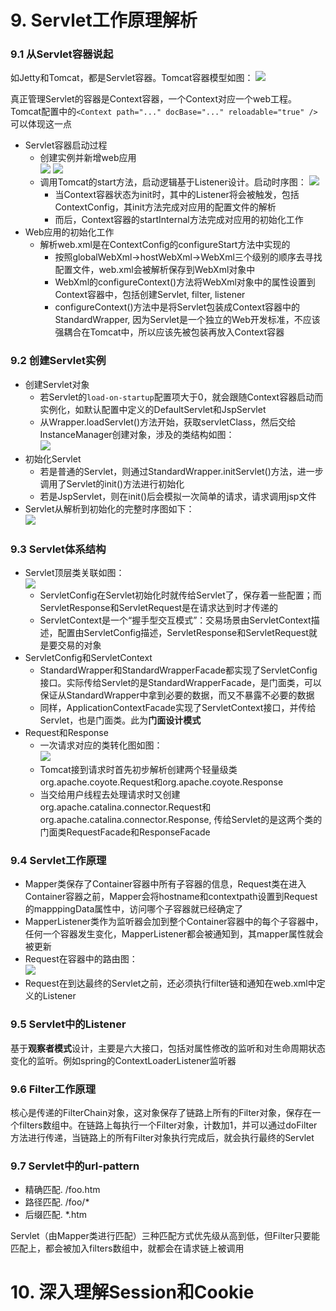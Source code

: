 # 9. Servlet工作原理解析

### 9.1 从Servlet容器说起

如Jetty和Tomcat，都是Servlet容器。Tomcat容器模型如图：
	![](https://github.com/limbo-note/books/blob/master/JAVA_WEB/9-1.jpg)

真正管理Servlet的容器是Context容器，一个Context对应一个web工程。Tomcat配置中的`<Context path="..." docBase="..." reloadable="true" />`可以体现这一点

- Servlet容器启动过程
	- 创建实例并新增web应用						
		![](https://github.com/limbo-note/books/blob/master/JAVA_WEB/9-2.jpg)
		![](https://github.com/limbo-note/books/blob/master/JAVA_WEB/9-3.jpg)
	- 调用Tomcat的start方法，启动逻辑基于Listener设计。启动时序图：
		![](https://github.com/limbo-note/books/blob/master/JAVA_WEB/9-4.jpg)
		- 当Context容器状态为init时，其中的Listener将会被触发，包括ContextConfig，其init方法完成对应用的配置文件的解析
		- 而后，Context容器的startInternal方法完成对应用的初始化工作
- Web应用的初始化工作	
	- 解析web.xml是在ContextConfig的configureStart方法中实现的
		- 按照globalWebXml->hostWebXml->WebXml三个级别的顺序去寻找配置文件，web.xml会被解析保存到WebXml对象中
		- WebXml的configureContext()方法将WebXml对象中的属性设置到Context容器中，包括创建Servlet, filter, listener
		- configureContext()方法中是将Servlet包装成Context容器中的StandardWrapper, 因为Servlet是一个独立的Web开发标准，不应该强耦合在Tomcat中，所以应该先被包装再放入Context容器

### 9.2 创建Servlet实例

- 创建Servlet对象
	- 若Servlet的`load-on-startup`配置项大于0，就会跟随Context容器启动而实例化，如默认配置中定义的DefaultServlet和JspServlet
	- 从Wrapper.loadServlet()方法开始，获取servletClass，然后交给InstanceManager创建对象，涉及的类结构如图：	
		![](https://github.com/limbo-note/books/blob/master/JAVA_WEB/9-5.jpg)
- 初始化Servlet
	- 若是普通的Servlet，则通过StandardWrapper.initServlet()方法，进一步调用了Servlet的init()方法进行初始化
	- 若是JspServlet，则在init()后会模拟一次简单的请求，请求调用jsp文件
- Servlet从解析到初始化的完整时序图如下：			
	![](https://github.com/limbo-note/books/blob/master/JAVA_WEB/9-6.jpg)

### 9.3 Servlet体系结构


- Servlet顶层类关联如图：				
	![](https://github.com/limbo-note/books/blob/master/JAVA_WEB/9-7.jpg)
	- ServletConfig在Servlet初始化时就传给Servlet了，保存着一些配置；而ServletResponse和ServletRequest是在请求达到时才传递的
	- ServletContext是一个“握手型交互模式”：交易场景由ServletContext描述，配置由ServletConfig描述，ServletResponse和ServletRequest就是要交易的对象
- ServletConfig和ServletContext
	- StandardWrapper和StandardWrapperFacade都实现了ServletConfig接口。实际传给Servlet的是StandardWrapperFacade，是门面类，可以保证从StandardWrapper中拿到必要的数据，而又不暴露不必要的数据
	- 同样，ApplicationContextFacade实现了ServletContext接口，并传给Servlet，也是门面类。此为**门面设计模式**
- Request和Response	
	- 一次请求对应的类转化图如图：						
	![](https://github.com/limbo-note/books/blob/master/JAVA_WEB/9-8.jpg)
	- Tomcat接到请求时首先初步解析创建两个轻量级类org.apache.coyote.Request和org.apache.coyote.Response
	- 当交给用户线程去处理请求时又创建org.apache.catalina.connector.Request和org.apache.catalina.connector.Response, 传给Servlet的是这两个类的门面类RequestFacade和ResponseFacade

### 9.4 Servlet工作原理

- Mapper类保存了Container容器中所有子容器的信息，Request类在进入Container容器之前，Mapper会将hostname和contextpath设置到Request的mapppingData属性中，访问哪个子容器就已经确定了
- MapperListener类作为监听器会加到整个Container容器中的每个子容器中，任何一个容器发生变化，MapperListener都会被通知到，其mapper属性就会被更新
- Request在容器中的路由图：					
	![](https://github.com/limbo-note/books/blob/master/JAVA_WEB/9-9.jpg)
- Request在到达最终的Servlet之前，还必须执行filter链和通知在web.xml中定义的Listener

### 9.5 Servlet中的Listener

基于**观察者模式**设计，主要是六大接口，包括对属性修改的监听和对生命周期状态变化的监听。例如spring的ContextLoaderListener监听器

### 9.6 Filter工作原理

核心是传递的FilterChain对象，这对象保存了链路上所有的Filter对象，保存在一个filters数组中。在链路上每执行一个Filter对象，计数加1，并可以通过doFilter方法进行传递，当链路上的所有Filter对象执行完成后，就会执行最终的Servlet

### 9.7 Servlet中的url-pattern

- 精确匹配. /foo.htm
- 路径匹配. /foo/*
- 后缀匹配. *.htm

Servlet（由Mapper类进行匹配）三种匹配方式优先级从高到低，但Filter只要能匹配上，都会被加入filters数组中，就都会在请求链上被调用

# 10. 深入理解Session和Cookie